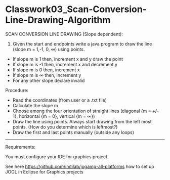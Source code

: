 # Classwork03_Scan-Conversion-Line-Drawing-Algorithm

SCAN CONVERSION LINE DRAWING (Slope dependent):

1. Given the start and endpoints write a java program to draw the line (slope m = 1,-1, 0, ∞) using points.
 - If slope m is 1 then, increment x and y draw the point
 - If slope m is -1 then, increment x and decrement y
 - If slope m is 0 then, increment x
 - If slope m is ∞ then, increment y
 - For any other slope declare invalid

Procedure:
- Read the coordinates (from user or a .txt file)
- Calculate the slope m
- Choose among the four orientation of straight lines (diagonal {m = +/- 1}, horizontal {m = 0}, vertical {m = ∞})
- Draw the line using points. Always start drawing from the left most points. (How do you determine which is leftmost?)
- Draw the first and last points manually (outside any loops)


-----------
Requirements: 

You must configure your IDE for graphics project.

See here https://github.com/imtilab/jogamp-all-platforms how to set up JOGL in Eclipse for Graphics projects
